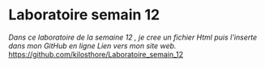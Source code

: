 # Laboratoire semain 12

_Dans ce laboratoire de la semaine 12 , je cree un fichier Html puis l'inserte dans mon GitHub en ligne_
_Lien vers mon site web._
https://github.com/kilosthore/Laboratoire_semain_12

